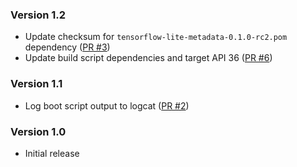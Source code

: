 <!--
    When adding new changelog entries, use [Issue #0] to link to issues and
    [PR #0] to link to pull requests. Then run:

        ./gradlew changelogUpdateLinks

    to update the actual links at the bottom of the file.
-->

### Version 1.2

* Update checksum for `tensorflow-lite-metadata-0.1.0-rc2.pom` dependency ([PR #3])
* Update build script dependencies and target API 36 ([PR #6])

### Version 1.1

* Log boot script output to logcat ([PR #2])

### Version 1.0

* Initial release

<!-- Do not manually edit the lines below. Use `./gradlew changelogUpdateLinks` to regenerate. -->
[PR #2]: https://github.com/chenxiaolong/OEMUnlockOnBoot/pull/2
[PR #3]: https://github.com/chenxiaolong/OEMUnlockOnBoot/pull/3
[PR #6]: https://github.com/chenxiaolong/OEMUnlockOnBoot/pull/6
